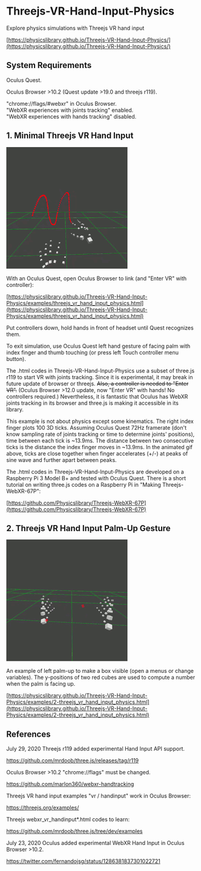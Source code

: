 # Threejs-VR-Hand-Input-Physics

Explore physics simulations with Threejs VR hand input

[https://physicslibrary.github.io/Threejs-VR-Hand-Input-Physics/](https://physicslibrary.github.io/Threejs-VR-Hand-Input-Physics/)

## System Requirements

Oculus Quest.<br>

Oculus Browser >10.2 (Quest update >19.0 and threejs r119).<br>

"chrome://flags/#webxr" in Oculus Browser.<br>
"WebXR experiences with joints tracking" enabled.<br>
"WebXR experiences with hands tracking" disabled.<br>

## 1. Minimal Threejs VR Hand Input

<img src="images/1-threejs-vr-hand-input-physics.gif" width="320">

With an Oculus Quest, open Oculus Browser to link (and "Enter VR" with controller):<br>

[https://physicslibrary.github.io/Threejs-VR-Hand-Input-Physics/examples/threejs_vr_hand_input_physics.html](https://physicslibrary.github.io/Threejs-VR-Hand-Input-Physics/examples/threejs_vr_hand_input_physics.html)

Put controllers down, hold hands in front of headset until Quest recognizes them.

To exit simulation, use Oculus Quest left hand gesture of facing palm with index finger and thumb touching (or press left Touch controller menu button).<br>

The .html codes in Threejs-VR-Hand-Input-Physics use a subset of three.js r119 to start VR with joints tracking. Since it is experimental, it may break in future update of browser or threejs. ~~Also, a controller is needed to "Enter VR".~~ (Oculus Browser >12.0 update, now "Enter VR" with hands! No controllers required.) Nevertheless, it is fantastic that Oculus has WebXR joints tracking in its browser and three.js is making it accessible in its library.<br>

This example is not about physics except some kinematics. The right index finger plots 100 3D ticks. Assuming Oculus Quest 72Hz framerate (don't know sampling rate of joints tracking or time to determine joints' positions), time between each tick is ~13.9ms. The distance between two consecutive ticks is the distance the index finger moves in ~13.9ms. In the animated gif above, ticks are close together when finger accelerates (+/-) at peaks of sine wave and further apart between peaks.

The .html codes in Threejs-VR-Hand-Input-Physics are developed on a Raspberry Pi 3 Model B+ and tested with Oculus Quest. There is a short tutorial on writing three.js codes on a Raspberry Pi in "Making Threejs-WebXR-67P":

[https://github.com/Physicslibrary/Threejs-WebXR-67P](https://github.com/Physicslibrary/Threejs-WebXR-67P)

## 2. Threejs VR Hand Input Palm-Up Gesture

<img src="images/2-threejs-vr-hand-input-physics.gif" width="320">

An example of left palm-up to make a box visible (open a menus or change variables). The y-positions of two red cubes are used to compute a number when the palm is facing up.

[https://physicslibrary.github.io/Threejs-VR-Hand-Input-Physics/examples/2-threejs_vr_hand_input_physics.html](https://physicslibrary.github.io/Threejs-VR-Hand-Input-Physics/examples/2-threejs_vr_hand_input_physics.html)

## References

July 29, 2020 Threejs r119 added experimental Hand Input API support.<br>

https://github.com/mrdoob/three.js/releases/tag/r119

Oculus Browser >10.2 "chrome://flags" must be changed.<br>

https://github.com/marlon360/webxr-handtracking

Threejs VR hand input examples "vr / handinput" work in Oculus Browser:<br>

https://threejs.org/examples/

Threejs webxr_vr_handinput*.html codes to learn:

https://github.com/mrdoob/three.js/tree/dev/examples

July 23, 2020 Oculus added experimental WebXR Hand Input in Oculus Browser >10.2.<br>

https://twitter.com/fernandojsg/status/1286381837301022721

